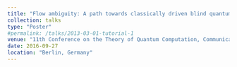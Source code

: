 ```yaml
---
title: "Flow ambiguity: A path towards classically driven blind quantum computation"
collection: talks
type: "Poster"
#permalink: /talks/2013-03-01-tutorial-1
venue: "11th Conference on the Theory of Quantum Computation, Communication and Cryptography (TQC)"
date: 2016-09-27
location: "Berlin, Germany"
---
```

